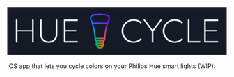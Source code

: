 <img src="./assets/banner/banner.png">

iOS app that lets you cycle colors on your Philips Hue smart lights (WIP).
